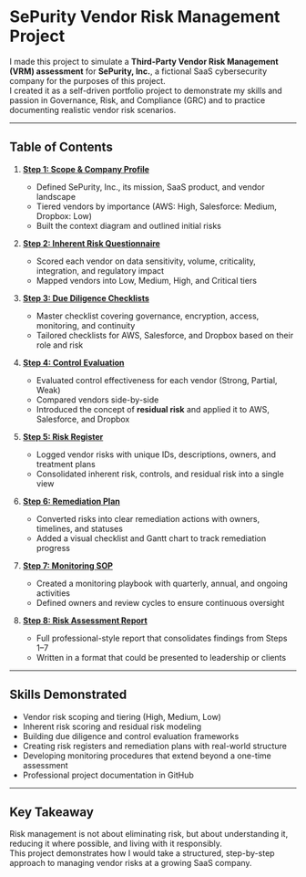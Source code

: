 # SePurity Vendor Risk Management Project

I made this project to simulate a **Third-Party Vendor Risk Management (VRM) assessment** for **SePurity, Inc.**, a fictional SaaS cybersecurity company for the purposes of this project.  
I created it as a self-driven portfolio project to demonstrate my skills and passion in Governance, Risk, and Compliance (GRC) and to practice documenting realistic vendor risk scenarios.

---

## Table of Contents

1. **[Step 1: Scope & Company Profile](01_scope/CompanyProfile.md)**  
   - Defined SePurity, Inc., its mission, SaaS product, and vendor landscape  
   - Tiered vendors by importance (AWS: High, Salesforce: Medium, Dropbox: Low)  
   - Built the context diagram and outlined initial risks  

2. **[Step 2: Inherent Risk Questionnaire](02_inherent_risk/IRQ.md)**  
   - Scored each vendor on data sensitivity, volume, criticality, integration, and regulatory impact  
   - Mapped vendors into Low, Medium, High, and Critical tiers  

3. **[Step 3: Due Diligence Checklists](03_due_diligence/DDQ.md)**  
   - Master checklist covering governance, encryption, access, monitoring, and continuity  
   - Tailored checklists for AWS, Salesforce, and Dropbox based on their role and risk  

4. **[Step 4: Control Evaluation](04_control_evaluation/Control_Evaluation.md)**  
   - Evaluated control effectiveness for each vendor (Strong, Partial, Weak)  
   - Compared vendors side-by-side  
   - Introduced the concept of **residual risk** and applied it to AWS, Salesforce, and Dropbox  

5. **[Step 5: Risk Register](05_risk_register/Risk_Register.md)**  
   - Logged vendor risks with unique IDs, descriptions, owners, and treatment plans  
   - Consolidated inherent risk, controls, and residual risk into a single view  

6. **[Step 6: Remediation Plan](06_remediation_plan/Remediation_Plan.md)**  
   - Converted risks into clear remediation actions with owners, timelines, and statuses  
   - Added a visual checklist and Gantt chart to track remediation progress  

7. **[Step 7: Monitoring SOP](07_monitoring_sop/Monitoring_SOP.md)**  
   - Created a monitoring playbook with quarterly, annual, and ongoing activities  
   - Defined owners and review cycles to ensure continuous oversight  

8. **[Step 8: Risk Assessment Report](08_risk_assessment_report/Risk_Assessment_Report.md)**  
   - Full professional-style report that consolidates findings from Steps 1–7  
   - Written in a format that could be presented to leadership or clients  
---

## Skills Demonstrated
- Vendor risk scoping and tiering (High, Medium, Low)  
- Inherent risk scoring and residual risk modeling  
- Building due diligence and control evaluation frameworks  
- Creating risk registers and remediation plans with real-world structure  
- Developing monitoring procedures that extend beyond a one-time assessment  
- Professional project documentation in GitHub  

---

## Key Takeaway

Risk management is not about eliminating risk, but about understanding it, reducing it where possible, and living with it responsibly.  
This project demonstrates how I would take a structured, step-by-step approach to managing vendor risks at a growing SaaS company.  


